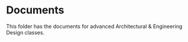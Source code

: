 # Documents

This folder has the documents for advanced Architectural & Engineering Design classes.
